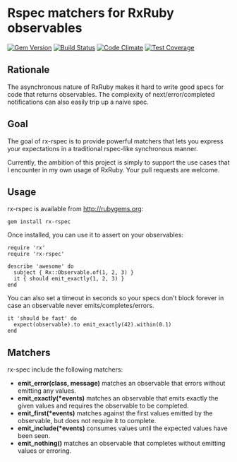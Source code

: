 # Rspec matchers for RxRuby observables

[![Gem Version](https://badge.fury.io/rb/rx-rspec.svg)](https://badge.fury.io/rb/rx-rspec)
[![Build Status](https://travis-ci.org/bittrance/rx-rspec.svg?branch=master)](https://travis-ci.org/bittrance/rx-rspec)
[![Code Climate](https://codeclimate.com/github/bittrance/rx-rspec/badges/gpa.svg)](https://codeclimate.com/github/bittrance/rx-rspec)
[![Test Coverage](https://codeclimate.com/github/bittrance/rx-rspec/badges/coverage.svg)](https://codeclimate.com/github/bittrance/rx-rspec/coverage)

## Rationale

The asynchronous nature of RxRuby makes it hard to write good specs for code that returns observables. The complexity of next/error/completed notifications can also easily trip up a naive spec.

## Goal

The goal of rx-rspec is to provide powerful matchers that lets you express your expectations in a traditional rspec-like synchronous manner.

Currently, the ambition of this project is simply to support the use cases that I encounter in my own usage of RxRuby. Your pull requests are welcome.

## Usage

rx-rspec is available from http://rubygems.org:
```
gem install rx-rspec
```

Once installed, you can use it to assert on your observables:
```
require 'rx'
require 'rx-rspec'

describe 'awesome' do
  subject { Rx::Observable.of(1, 2, 3) }
  it { should emit_exactly(1, 2, 3) }
end
```
You can also set a timeout in seconds so your specs don't block forever in case an observable never emits/completes/errors.
```
it 'should be fast' do
  expect(observable).to emit_exactly(42).within(0.1)
end
```

## Matchers

rx-spec include the following matchers:

- **emit_error(class, message)** matches an observable that errors without emitting any values.
- **emit_exactly(\*events)** matches an observable that emits exactly the given values and requires the observable to be completed.
- **emit_first(\*events)** matches against the first values emitted by the observable, but does not require it to complete.
- **emit_include(\*events)** consumes values until the expected values have been seen.
- **emit_nothing()** matches an observable that completes without emitting values or erroring.
